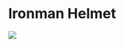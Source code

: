 # Ironman Helmet

<img src = "https://raw.githubusercontent.com/Nukecraft5419/PythonTurtle/main/src/python_turtle/Ironman/ironman.png">

